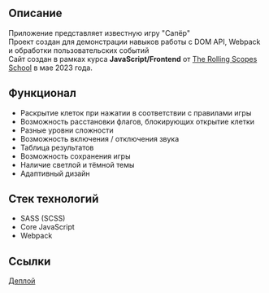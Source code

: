 ## Описание
  Приложение представляет известную игру "Сапёр"<br>
  Проект создан для демонстрации навыков работы с DOM API, Webpack и обработки пользовательских событий<br>
  Сайт создан в рамках курса **JavaScript/Frontend** от [The Rolling Scopes School](rs.school) в мае 2023 года.

## Функционал
  - Раскрытие клеток при нажатии в соответствии с правилами игры
  - Возможность расстановки флагов, блокирующих открытие клетки
  - Разные уровни сложности
  - Возможность включения / отключения звука
  - Таблица результатов
  - Возможность сохранения игры
  - Наличие светлой и тёмной темы
  - Адаптивный дизайн

## Стек технологий
  - SASS (SCSS)
  - Core JavaScript
  - Webpack

## Ссылки
  [Деплой](https://quaqqva.github.io/minesweeper/)
